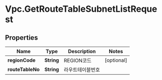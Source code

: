 # Vpc.GetRouteTableSubnetListRequest

## Properties
Name | Type | Description | Notes
------------ | ------------- | ------------- | -------------
**regionCode** | **String** | REGION코드 | [optional] 
**routeTableNo** | **String** | 라우트테이블번호 | 


